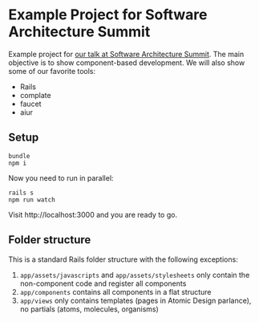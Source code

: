 # Example Project for Software Architecture Summit

Example project for [our talk at Software Architecture
Summit](https://software-architecture-summit.de/softwarearchitektur/moderne-frontend-entwicklung/).
The main objective is to show component-based development. We will also show
some of our favorite tools:

* Rails
* complate
* faucet
* aiur

## Setup

```
bundle
npm i
```

Now you need to run in parallel:

```
rails s
npm run watch
```

Visit http://localhost:3000 and you are ready to go.

## Folder structure

This is a standard Rails folder structure with the following exceptions:

1. `app/assets/javascripts` and `app/assets/stylesheets` only contain the non-component code and register all components
2. `app/components` contains all components in a flat structure
3. `app/views` only contains templates (pages in Atomic Design parlance), no partials (atoms, molecules, organisms)
